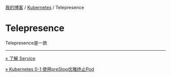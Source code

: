 [我的博客](../_index.md) / [Kubernetes](_index.md) / Telepresence

# Telepresence

Telepresence是一款

---
[« 了解 Service](service-understood.md)

[» Kubernetes 0-1 使用preStop优雅终止Pod](terminate-pod-gracefully.md)
